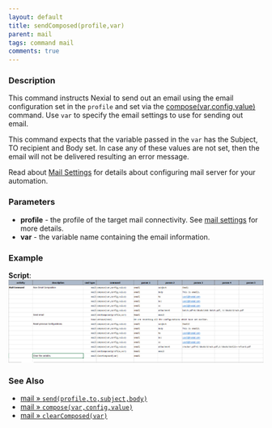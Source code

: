 ```yaml
---
layout: default
title: sendComposed(profile,var)
parent: mail
tags: command mail
comments: true
---
```


### Description
This command instructs Nexial to send out an email using the email configuration set in the `profile` and set via the 
[compose(var,config,value)](../mail/compose(var,config,value)) command. Use `var` to specify the email settings 
to use for sending out email.

This command expects that the variable passed in the `var` has the Subject, TO recipient and Body set. In case any of
these values are not set, then the email will not be delivered resulting an error message.

Read about [Mail Settings](index#mail-settings) for details about configuring mail server for your automation.


### Parameters
- **profile** - the profile of the target mail connectivity. See [mail settings](index#mail-settings) for more details.
- **var** - the variable name containing the email information.


### Example
**Script**:<br/>
![](image/mail_02.png)


### See Also
- [mail &raquo; `send(profile,to,subject,body)`](../mail/send(profile,to,subject,body))
- [mail &raquo; `compose(var,config,value)`](../mail/compose(var,config,value))
- [mail &raquo; `clearComposed(var)`](../mail/clearComposed(var))
